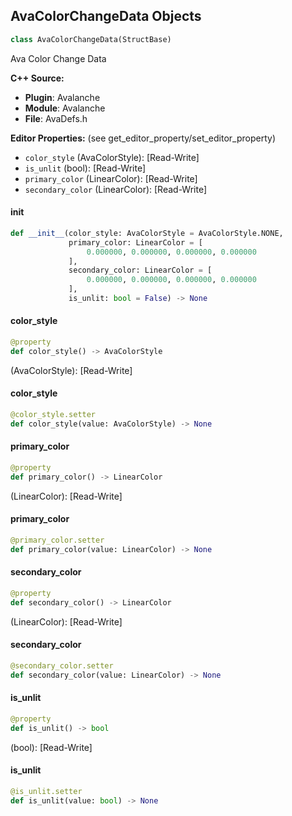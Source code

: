 ## AvaColorChangeData Objects

```python
class AvaColorChangeData(StructBase)
```

Ava Color Change Data

**C++ Source:**

- **Plugin**: Avalanche
- **Module**: Avalanche
- **File**: AvaDefs.h

**Editor Properties:** (see get_editor_property/set_editor_property)

- ``color_style`` (AvaColorStyle):  [Read-Write]
- ``is_unlit`` (bool):  [Read-Write]
- ``primary_color`` (LinearColor):  [Read-Write]
- ``secondary_color`` (LinearColor):  [Read-Write]

<a id="unreal.AvaColorChangeData.__init__"></a>

#### __init__

```python
def __init__(color_style: AvaColorStyle = AvaColorStyle.NONE,
             primary_color: LinearColor = [
                 0.000000, 0.000000, 0.000000, 0.000000
             ],
             secondary_color: LinearColor = [
                 0.000000, 0.000000, 0.000000, 0.000000
             ],
             is_unlit: bool = False) -> None
```

<a id="unreal.AvaColorChangeData.color_style"></a>

#### color_style

```python
@property
def color_style() -> AvaColorStyle
```

(AvaColorStyle):  [Read-Write]

<a id="unreal.AvaColorChangeData.color_style"></a>

#### color_style

```python
@color_style.setter
def color_style(value: AvaColorStyle) -> None
```

<a id="unreal.AvaColorChangeData.primary_color"></a>

#### primary_color

```python
@property
def primary_color() -> LinearColor
```

(LinearColor):  [Read-Write]

<a id="unreal.AvaColorChangeData.primary_color"></a>

#### primary_color

```python
@primary_color.setter
def primary_color(value: LinearColor) -> None
```

<a id="unreal.AvaColorChangeData.secondary_color"></a>

#### secondary_color

```python
@property
def secondary_color() -> LinearColor
```

(LinearColor):  [Read-Write]

<a id="unreal.AvaColorChangeData.secondary_color"></a>

#### secondary_color

```python
@secondary_color.setter
def secondary_color(value: LinearColor) -> None
```

<a id="unreal.AvaColorChangeData.is_unlit"></a>

#### is_unlit

```python
@property
def is_unlit() -> bool
```

(bool):  [Read-Write]

<a id="unreal.AvaColorChangeData.is_unlit"></a>

#### is_unlit

```python
@is_unlit.setter
def is_unlit(value: bool) -> None
```

<a id="unreal.AvaAnchorAlignment"></a>